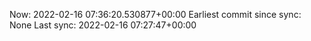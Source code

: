 Now: 2022-02-16 07:36:20.530877+00:00 Earliest commit since sync: None Last sync: 2022-02-16 07:27:47+00:00

